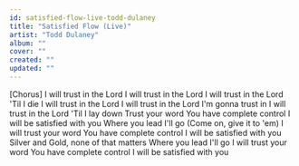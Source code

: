 ```yaml
---
id: satisfied-flow-live-todd-dulaney
title: "Satisfied Flow (Live)"
artist: "Todd Dulaney"
album: ""
cover: ""
created: ""
updated: ""
---
```


[Chorus]
I will trust in the Lord
I will trust in the Lord
I will trust in the Lord
'Til I die
I will trust in the Lord
I will trust in the Lord
I'm gonna trust in
I will trust in the Lord
'Til I lay down
Trust your word
You have complete control
I will be satisfied with you
Where you lead I'll go (Come on, give it to 'em)
I will trust your word
You have complete control
I will be satisfied with you
Silver and Gold, none of that matters
Where you lead I'll go
I will trust your word
You have complete control
I will be satisfied with you